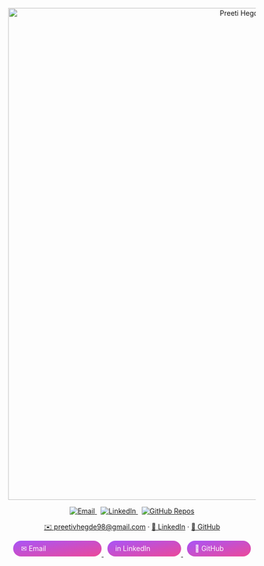 <p align="center">
  <img src="assets/front_banner.gif" alt="Preeti Hegde — banner" width="1000">
</p>

<p align="center">
  <a href="mailto:preetivhegde98@gmail.com">
    <img src="https://img.shields.io/badge/Email-preetivhegde98%40gmail.com-a855f7?style=for-the-badge&logo=minutemailer&logoColor=white" alt="Email">
  </a>&nbsp;
  <a href="https://www.linkedin.com/in/preetivhegde/">
    <img src="https://img.shields.io/badge/LinkedIn-Connect-0A66C2?style=for-the-badge&logo=linkedin&logoColor=white" alt="LinkedIn">
  </a>&nbsp;
  <a href="https://github.com/preetihegde?tab=repositories">
    <img src="https://img.shields.io/badge/GitHub-Repos-181717?style=for-the-badge&logo=github&logoColor=white" alt="GitHub Repos">
  </a>
</p>


<p align="center">
  <a href="mailto:preetivhegde98@gmail.com">✉️ preetivhegde98@gmail.com</a> ·
  <a href="https://www.linkedin.com/in/preetivhegde/">🔗 LinkedIn</a> ·
  <a href="https://github.com/preetihegde?tab=repositories">🐙 GitHub</a>
</p>


<p align="center">
  <a href="mailto:preetivhegde98@gmail.com">
    <svg height="32" viewBox="0 0 180 32" xmlns="http://www.w3.org/2000/svg">
      <defs>
        <linearGradient id="g" x1="0" y1="0" x2="1" y2="1">
          <stop offset="0%" stop-color="#a855f7"/><stop offset="100%" stop-color="#ec4899"/>
        </linearGradient>
      </defs>
      <rect x="0" y="0" width="180" height="32" rx="16" fill="url(#g)"/>
      <text x="16" y="21" fill="#fff" font-size="14" font-family="Inter, Segoe UI, Arial">✉ Email</text>
    </svg>
  </a>&nbsp;
  <a href="https://www.linkedin.com/in/preetivhegde/">
    <svg height="32" viewBox="0 0 150 32" xmlns="http://www.w3.org/2000/svg">
      <defs><linearGradient id="g2" x1="0" y1="0" x2="1" y2="1">
        <stop offset="0%" stop-color="#a855f7"/><stop offset="100%" stop-color="#ec4899"/></linearGradient></defs>
      <rect x="0" y="0" width="150" height="32" rx="16" fill="url(#g2)"/>
      <text x="16" y="21" fill="#fff" font-size="14" font-family="Inter, Segoe UI, Arial">in LinkedIn</text>
    </svg>
  </a>&nbsp;
  <a href="https://github.com/preetihegde?tab=repositories">
    <svg height="32" viewBox="0 0 130 32" xmlns="http://www.w3.org/2000/svg">
      <defs><linearGradient id="g3" x1="0" y1="0" x2="1" y2="1">
        <stop offset="0%" stop-color="#a855f7"/><stop offset="100%" stop-color="#ec4899"/></linearGradient></defs>
      <rect x="0" y="0" width="130" height="32" rx="16" fill="url(#g3)"/>
      <text x="16" y="21" fill="#fff" font-size="14" font-family="Inter, Segoe UI, Arial">🐙 GitHub</text>
    </svg>
  </a>
</p>

